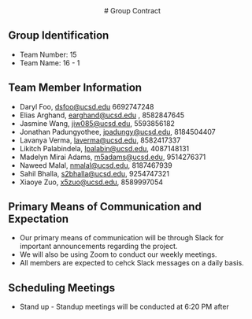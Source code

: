 <center> # Group Contract</center>

## Group Identification
- Team Number: 15
- Team Name: 16 - 1

## Team Member Information
- Daryl Foo, dsfoo@ucsd.edu 6692747248
- Elias Arghand, earghand@ucsd.edu , 8582847645
- Jasmine Wang, jiw085@ucsd.edu, 5593856182
- Jonathan Padungyothee, jpadungy@ucsd.edu, 8184504407
- Lavanya Verma, laverma@ucsd.edu, 8582417337 
- Likitch Palabindela, lpalabin@ucsd.edu, 4087148131
- Madelyn Mirai Adams, m5adams@ucsd.edu, 9514276371
- Naweed Malal, nmalal@ucsd.edu, 8187467939
- Sahil Bhalla, s2bhalla@ucsd.edu, 9254747321
- Xiaoye Zuo, x5zuo@ucsd.edu, 8589997054

## Primary Means of Communication and Expectation
- Our primary means of communication will be through Slack for important announcements regarding the project.
- We will also be using Zoom to conduct our weekly meetings.
- All members are expected to cehck Slack messages on a daily basis.

## Scheduling Meetings
- Stand up - Standup meetings will be conducted at 6:20 PM after 
